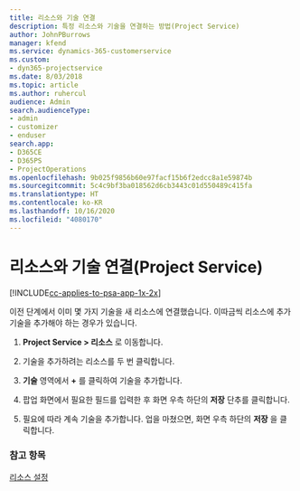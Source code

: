 ```yaml
---
title: 리소스와 기술 연결
description: 특정 리소스와 기술을 연결하는 방법(Project Service)
author: JohnPBurrows
manager: kfend
ms.service: dynamics-365-customerservice
ms.custom:
- dyn365-projectservice
ms.date: 8/03/2018
ms.topic: article
ms.author: ruhercul
audience: Admin
search.audienceType:
- admin
- customizer
- enduser
search.app:
- D365CE
- D365PS
- ProjectOperations
ms.openlocfilehash: 9b025f9856b60e97facf15b6f2edcc8a1e59874b
ms.sourcegitcommit: 5c4c9bf3ba018562d6cb3443c01d550489c415fa
ms.translationtype: HT
ms.contentlocale: ko-KR
ms.lasthandoff: 10/16/2020
ms.locfileid: "4080170"
---
```

# <a name="associate-skills-with-resources-project-service"></a>리소스와 기술 연결(Project Service)

[!INCLUDE[cc-applies-to-psa-app-1x-2x](../includes/cc-applies-to-psa-app-1x-2x.md)]

이전 단계에서 이미 몇 가지 기술을 새 리소스에 연결했습니다. 이따금씩 리소스에 추가 기술을 추가해야 하는 경우가 있습니다.  
  
1.  **Project Service > 리소스** 로 이동합니다.  
  
2.  기술을 추가하려는 리소스를 두 번 클릭합니다.  
  
3.  **기술** 영역에서 **+** 를 클릭하여 기술을 추가합니다.  
  
4.  팝업 화면에서 필요한 필드를 입력한 후 화면 우측 하단의 **저장** 단추를 클릭합니다.  
  
5.  필요에 따라 계속 기술을 추가합니다. 업을 마쳤으면, 화면 우측 하단의 **저장** 을 클릭합니다.  
  
### <a name="see-also"></a>참고 항목  
 [리소스 설정](../psa/set-up-resources.md)
